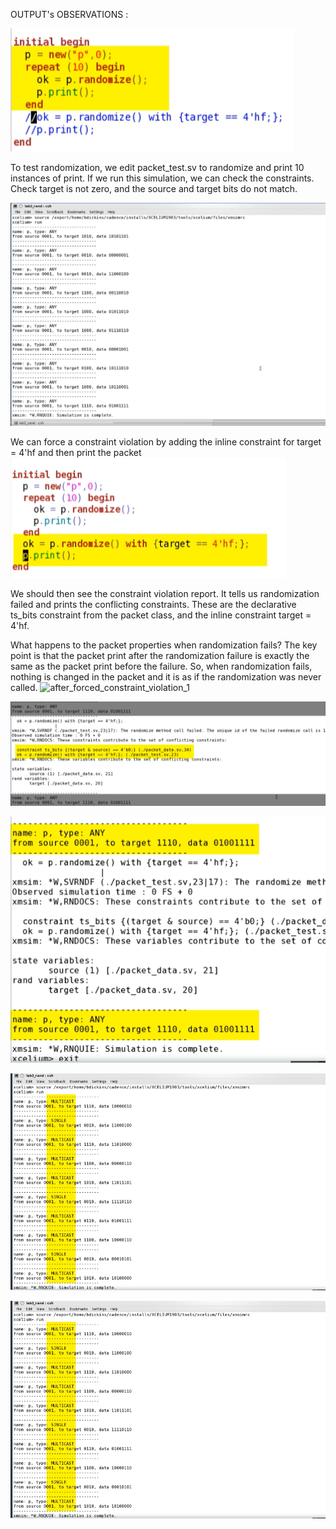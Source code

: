 OUTPUT's OBSERVATIONS : 


![code1](code1.png)

To test randomization, we edit packet_test.sv to randomize and print 10 instances of print.
If we run this simulation, we can check the constraints. Check target is not 
zero, and the source and target bits do not match.

![before_constraint_violation_1](before_constraint_violation_1.png)

We can force a constraint violation by adding the inline constraint for target = 
4'hf and then print the packet
![code2](code2.png)

We should then see the constraint violation report. It tells us randomization 
failed and prints the conflicting constraints. These are the declarative ts_bits constraint from the packet class, and the 
inline constraint target = 4'hf.

What happens to the packet properties when randomization fails?
The key point is that the packet print after the randomization failure is exactly the 
same as the packet print before the failure.
So, when randomization fails, nothing is changed in the packet and it is as if 
the randomization was never called.
![after_forced_constraint_violation_1](after_forced_constraint_violation_1.png)


![SV_2](SV_2.png)


![SV_3](SV_3.png)


![SV_4](SV_4.png)


![SV_4](SV_4.png)
